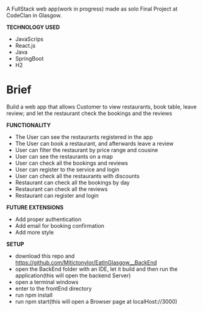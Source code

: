 A FullStack web app(work in progress) made as solo Final Project at CodeClan in Glasgow.

**TECHNOLOGY USED**
- JavaScrips
- React.js
- Java
- SpringBoot
- H2


# Brief
Build a web app that allows Customer to view restaurants, book table, leave review; and let the restaurant check the bookings and the reviews

**FUNCTIONALITY**
- The User can see the restaurants registered in the app
- The User can book a restaurant, and afterwards leave a review
- User can filter the restaurant by price range and cousine
- User can see the restaurants on a map
- User can check all the bookings and reviews
- User can register to the service and login
- User can check all the restaurants with discounts
- Restaurant can check all the bookings by day
- Restaurant can check all the reviews
- Restaurant can register and login


**FUTURE EXTENSIONS**
- Add proper authentication
- Add email for booking confirmation
- Add more style


**SETUP**
- download this repo and https://github.com/Mitictonylor/EatInGlasgow__BackEnd
- open the BackEnd folder with an IDE, let it build and then run the application(this will open the backend Server)
- open a terminal windows
- enter to the frontEnd directory
- run npm install
- run npm start(this will open a Browser page at localHost://3000)
